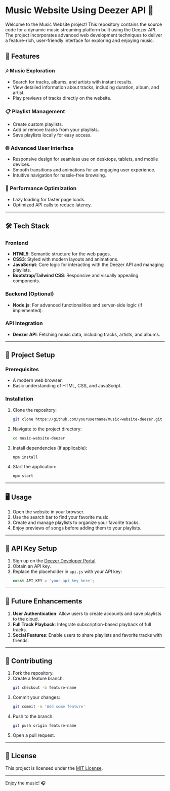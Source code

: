 # Music Website Using Deezer API 🎵

Welcome to the Music Website project! This repository contains the source code for a dynamic music streaming platform built using the Deezer API. The project incorporates advanced web development techniques to deliver a feature-rich, user-friendly interface for exploring and enjoying music.

## 🌟 Features

### 🎶 Music Exploration
- Search for tracks, albums, and artists with instant results.
- View detailed information about tracks, including duration, album, and artist.
- Play previews of tracks directly on the website.

### 📋 Playlist Management
- Create custom playlists.
- Add or remove tracks from your playlists.
- Save playlists locally for easy access.

### 🌐 Advanced User Interface
- Responsive design for seamless use on desktops, tablets, and mobile devices.
- Smooth transitions and animations for an engaging user experience.
- Intuitive navigation for hassle-free browsing.

### 🚀 Performance Optimization
- Lazy loading for faster page loads.
- Optimized API calls to reduce latency.

---

## 🛠️ Tech Stack

### Frontend
- **HTML5**: Semantic structure for the web pages.
- **CSS3**: Styled with modern layouts and animations.
- **JavaScript**: Core logic for interacting with the Deezer API and managing playlists.
- **Bootstrap/Tailwind CSS**: Responsive and visually appealing components.

### Backend (Optional)
- **Node.js**: For advanced functionalities and server-side logic (if implemented).

### API Integration
- **Deezer API**: Fetching music data, including tracks, artists, and albums.

---

## 🚧 Project Setup

### Prerequisites
- A modern web browser.
- Basic understanding of HTML, CSS, and JavaScript.

### Installation

1. Clone the repository:
   ```bash
   git clone https://github.com/yourusername/music-website-deezer.git
   ```

2. Navigate to the project directory:
   ```bash
   cd music-website-deezer
   ```

3. Install dependencies (if applicable):
   ```bash
   npm install
   ```

4. Start the application:
   ```bash
   npm start
   ```

---

## 🖥️ Usage

1. Open the website in your browser.
2. Use the search bar to find your favorite music.
3. Create and manage playlists to organize your favorite tracks.
4. Enjoy previews of songs before adding them to your playlists.

---



## 🔑 API Key Setup

1. Sign up on the [Deezer Developer Portal](https://developers.deezer.com/).
2. Obtain an API key.
3. Replace the placeholder in `api.js` with your API key:
   ```javascript
   const API_KEY = 'your_api_key_here';
   ```

---

## 📝 Future Enhancements

1. **User Authentication**: Allow users to create accounts and save playlists to the cloud.
2. **Full Track Playback**: Integrate subscription-based playback of full tracks.
3. **Social Features**: Enable users to share playlists and favorite tracks with friends.

---

## 🤝 Contributing

1. Fork the repository.
2. Create a feature branch:
   ```bash
   git checkout -b feature-name
   ```
3. Commit your changes:
   ```bash
   git commit -m 'Add some feature'
   ```
4. Push to the branch:
   ```bash
   git push origin feature-name
   ```
5. Open a pull request.

---

## 📜 License

This project is licensed under the [MIT License](LICENSE).

---


Enjoy the music! 🎧

